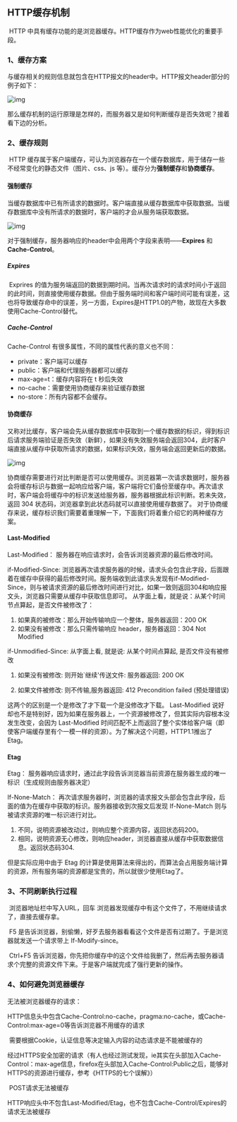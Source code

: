 ## HTTP缓存机制

​	HTTP 中具有缓存功能的是浏览器缓存。HTTP缓存作为web性能优化的重要手段。

### 1、缓存方案

​	与缓存相关的规则信息就包含在HTTP报文的header中。HTTP报文header部分的例子如下：

![img](https://user-gold-cdn.xitu.io/2017/11/29/16007e57ca9f8f86?imageView2/0/w/1280/h/960/format/webp/ignore-error/1)

​	那么缓存机制的运行原理是怎样的，而服务器又是如何判断缓存是否失效呢？接着看下边的分析。

### 2、缓存规则

​	HTTP 缓存属于客户端缓存，可认为浏览器存在一个缓存数据库，用于储存一些不经常变化的静态文件（图片、css、js 等）。缓存分为**强制缓存**和**协商缓存**。

#### 强制缓存

​	当缓存数据库中已有所请求的数据时。客户端直接从缓存数据库中获取数据。当缓存数据库中没有所请求的数据时，客户端的才会从服务端获取数据。

![img](https://user-gold-cdn.xitu.io/2017/11/29/16007be6f64ff7f7?imageView2/0/w/1280/h/960/format/webp/ignore-error/1)

​	对于强制缓存，服务器响应的header中会用两个字段来表明——**Expires** 和 **Cache-Control**。

##### Expires

​	Exprires 的值为服务端返回的数据到期时间。当再次请求时的请求时间小于返回的此时间，则直接使用缓存数据。但由于服务端时间和客户端时间可能有误差，这也将导致缓存命中的误差，另一方面，Expires是HTTP1.0的产物，故现在大多数使用Cache-Control替代。

##### Cache-Control

Cache-Control 有很多属性，不同的属性代表的意义也不同：

- private：客户端可以缓存 
- public：客户端和代理服务器都可以缓存 
- max-age=t：缓存内容将在 t 秒后失效 
- no-cache：需要使用协商缓存来验证缓存数据 
- no-store：所有内容都不会缓存。



#### 协商缓存

​	又称对比缓存，客户端会先从缓存数据库中获取到一个缓存数据的标识，得到标识后请求服务端验证是否失效（新鲜），如果没有失效服务端会返回304，此时客户端直接从缓存中获取所请求的数据，如果标识失效，服务端会返回更新后的数据。

![img](https://user-gold-cdn.xitu.io/2017/11/29/16007d1c835d5461?imageView2/0/w/1280/h/960/format/webp/ignore-error/1)

​	协商缓存需要进行对比判断是否可以使用缓存。浏览器第一次请求数据时，服务器会将缓存标识与数据一起响应给客户端，客户端将它们备份至缓存中。再次请求时，客户端会将缓存中的标识发送给服务器，服务器根据此标识判断。若未失效，返回 304 状态码，浏览器拿到此状态码就可以直接使用缓存数据了。 对于协商缓存来说，缓存标识我们需要着重理解一下，下面我们将着重介绍它的两种缓存方案。

#### Last-Modified

Last-Modified： 服务器在响应请求时，会告诉浏览器资源的最后修改时间。

if-Modified-Since: 浏览器再次请求服务器的时候，请求头会包含此字段，后面跟着在缓存中获得的最后修改时间。服务端收到此请求头发现有if-Modified-Since，则与被请求资源的最后修改时间进行对比，如果一致则返回304和响应报文头，浏览器只需要从缓存中获取信息即可。 从字面上看，就是说：从某个时间节点算起，是否文件被修改了：

1. 如果真的被修改：那么开始传输响应一个整体，服务器返回：200 OK
2. 如果没有被修改：那么只需传输响应 header，服务器返回：304 Not Modified

if-Unmodified-Since: 从字面上看, 就是说: 从某个时间点算起, 是否文件没有被修改

1. 如果没有被修改: 则开始`继续'传送文件: 服务器返回: 200 OK

2. 如果文件被修改: 则不传输,服务器返回: 412 Precondition failed (预处理错误)

   

这两个的区别是一个是修改了才下载一个是没修改才下载。 Last-Modified 说好却也不是特别好，因为如果在服务器上，一个资源被修改了，但其实际内容根本没发生改变，会因为 Last-Modified 时间匹配不上而返回了整个实体给客户端（即使客户端缓存里有个一模一样的资源）。为了解决这个问题，HTTP1.1推出了Etag。

#### Etag

Etag： 服务器响应请求时，通过此字段告诉浏览器当前资源在服务器生成的唯一标识（生成规则由服务器决定）

If-None-Match： 再次请求服务器时，浏览器的请求报文头部会包含此字段，后面的值为在缓存中获取的标识。服务器接收到次报文后发现 If-None-Match 则与被请求资源的唯一标识进行对比。

1. 不同，说明资源被改动过，则响应整个资源内容，返回状态码200。
2. 相同，说明资源无心修改，则响应header，浏览器直接从缓存中获取数据信息。返回状态码304.

但是实际应用中由于 Etag 的计算是使用算法来得出的，而算法会占用服务端计算的资源，所有服务端的资源都是宝贵的，所以就很少使用Etag了。

### 3、不同刷新执行过程

​	浏览器地址栏中写入URL，回车 浏览器发现缓存中有这个文件了，不用继续请求了，直接去缓存拿。

​	F5 是告诉浏览器，别偷懒，好歹去服务器看看这个文件是否有过期了。于是浏览器就发送一个请求带上 If-Modify-since。

​	Ctrl+F5 告诉浏览器，你先把你缓存中的这个文件给我删了，然后再去服务器请求个完整的资源文件下来。于是客户端就完成了强行更新的操作。

### 4、如何避免浏览器缓存

无法被浏览器缓存的请求： 

​	HTTP信息头中包含Cache-Control:no-cache，pragma:no-cache，或Cache-Control:max-age=0等告诉浏览器不用缓存的请求 

​	需要根据Cookie，认证信息等决定输入内容的动态请求是不能被缓存的 

​	经过HTTPS安全加密的请求（有人也经过测试发现，ie其实在头部加入Cache-Control：max-age信息，firefox在头部加入Cache-Control:Public之后，能够对HTTPS的资源进行缓存，参考《HTTPS的七个误解》） 

​	POST请求无法被缓存 

​	HTTP响应头中不包含Last-Modified/Etag，也不包含Cache-Control/Expires的请求无法被缓存 
